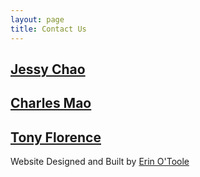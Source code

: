 ```yaml
---
layout: page
title: Contact Us
---
```


## [Jessy Chao](mailto:jessy_chao@happylifecapital.com)
## [Charles Mao](mailto:charles_mao@happylifecapital.com)
## [Tony Florence](mailto:tony_florence@comcast.net)



Website Designed and Built by [Erin O'Toole](erino2oo@gmail.com)